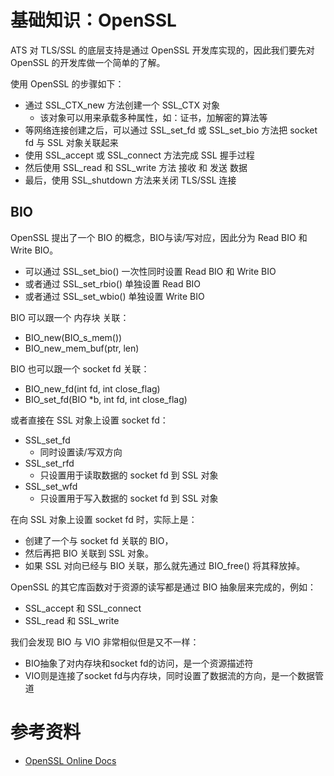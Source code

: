 # 基础知识：OpenSSL

ATS 对 TLS/SSL 的底层支持是通过 OpenSSL 开发库实现的，因此我们要先对 OpenSSL 的开发库做一个简单的了解。

使用 OpenSSL 的步骤如下：

  - 通过 SSL_CTX_new 方法创建一个 SSL_CTX 对象
    - 该对象可以用来承载多种属性，如：证书，加解密的算法等
  - 等网络连接创建之后，可以通过 SSL_set_fd 或 SSL_set_bio 方法把 socket fd 与 SSL 对象关联起来
  - 使用 SSL_accept 或 SSL_connect 方法完成 SSL 握手过程
  - 然后使用 SSL_read 和 SSL_write 方法 接收 和 发送 数据
  - 最后，使用 SSL_shutdown 方法来关闭 TLS/SSL 连接

## BIO

OpenSSL 提出了一个 BIO 的概念，BIO与读/写对应，因此分为 Read BIO 和 Write BIO。

  - 可以通过 SSL_set_bio() 一次性同时设置 Read BIO 和 Write BIO
  - 或者通过 SSL_set_rbio() 单独设置 Read BIO
  - 或者通过 SSL_set_wbio() 单独设置 Write BIO

BIO 可以跟一个 内存块 关联：

  - BIO_new(BIO_s_mem())
  - BIO_new_mem_buf(ptr, len)

BIO 也可以跟一个 socket fd 关联：

  - BIO_new_fd(int fd, int close_flag)
  - BIO_set_fd(BIO *b, int fd, int close_flag)

或者直接在 SSL 对象上设置 socket fd：

  - SSL_set_fd
    - 同时设置读/写双方向
  - SSL_set_rfd
    - 只设置用于读取数据的 socket fd 到 SSL 对象
  - SSL_set_wfd
    - 只设置用于写入数据的 socket fd 到 SSL 对象

在向 SSL 对象上设置 socket fd 时，实际上是：

  - 创建了一个与 socket fd 关联的 BIO，
  - 然后再把 BIO 关联到 SSL 对象。
  - 如果 SSL 对向已经与 BIO 关联，那么就先通过 BIO_free() 将其释放掉。

OpenSSL 的其它库函数对于资源的读写都是通过 BIO 抽象层来完成的，例如：

  - SSL_accept 和 SSL_connect
  - SSL_read 和 SSL_write

我们会发现 BIO 与 VIO 非常相似但是又不一样：

  - BIO抽象了对内存块和socket fd的访问，是一个资源描述符
  - VIO则是连接了socket fd与内存块，同时设置了数据流的方向，是一个数据管道

# 参考资料

- [OpenSSL Online Docs](https://www.openssl.org/docs/manmaster/ssl/SSL.html)
